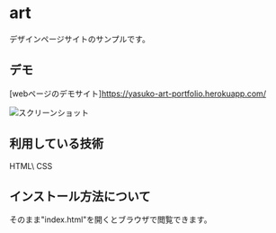 art
===

デザインページサイトのサンプルです。

## デモ

[webページのデモサイト]https://yasuko-art-portfolio.herokuapp.com/

![スクリーンショット](https://user-images.githubusercontent.com/84828867/138981086-53b941f4-2884-428b-bc9a-5d31407b3b19.png)

## 利用している技術
HTML\ CSS

## インストール方法について
そのまま"index.html"を開くとブラウザで閲覧できます。

